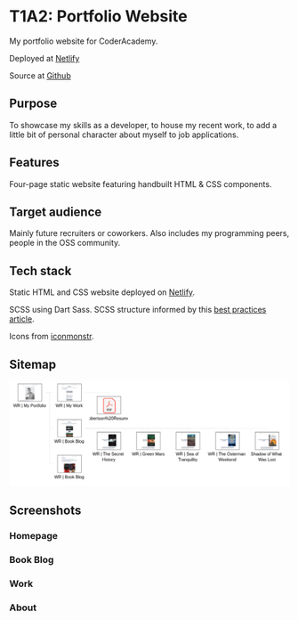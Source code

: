 # T1A2: Portfolio Website

My portfolio website for CoderAcademy.

Deployed at [Netlify](https://jolly-muffin-00e5e8.netlify.app/index.html)

Source at [Github](https://github.com/willr42/coder-portfolio)

## Purpose

To showcase my skills as a developer, to house my recent work, to add a little bit of personal character about myself to job applications.

## Features

Four-page static website featuring handbuilt HTML & CSS components.

## Target audience

Mainly future recruiters or coworkers. Also includes my programming peers, people in the OSS community.

## Tech stack

Static HTML and CSS website deployed on [Netlify](https://www.netlify.com/).

SCSS using Dart Sass. SCSS structure informed by this [best practices article](https://www.webdesignerdepot.com/2020/12/2-smartest-ways-to-structure-sass/).

Icons from [iconmonstr](https://iconmonstr.com/).

## Sitemap

![sitemap](./docs/sitemap.png)

## Screenshots

### Homepage

### Book Blog

### Work

### About
